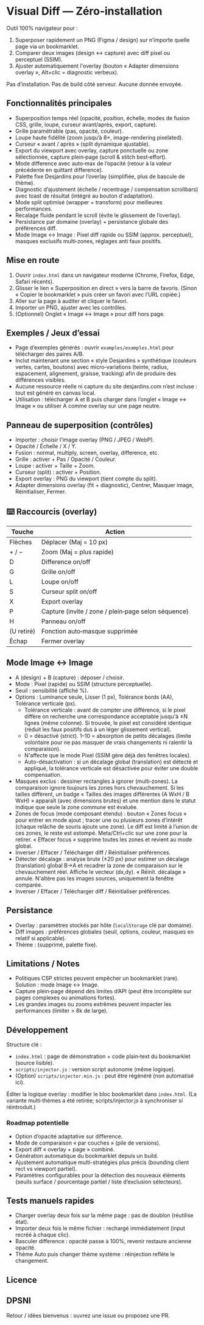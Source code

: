 # Visual Diff — Zéro‑installation

Outil 100% navigateur pour :
1. Superposer rapidement un PNG (Figma / design) sur n’importe quelle page via un bookmarklet.
2. Comparer deux images (design ↔ capture) avec diff pixel ou perceptuel (SSIM).
3. Ajuster automatiquement l'overlay (bouton « Adapter dimensions overlay », Alt+clic = diagnostic verbeux).

Pas d’installation. Pas de build côté serveur. Aucune donnée envoyée.

## Fonctionnalités principales
- Superposition temps réel (opacité, position, échelle, modes de fusion CSS, grille, loupe, curseur avant/après, export, capture).
- Grille paramétrable (pas, opacité, couleur).
- Loupe haute fidélité (zoom jusqu’à 8×, image-rendering pixelated).
- Curseur « avant / après » (split dynamique ajustable).
- Export du viewport avec overlay, capture ponctuelle ou zone sélectionnée, capture plein‑page (scroll & stitch best‑effort).
- Mode difference avec auto‑max de l’opacité (retour à la valeur précédente en quittant difference).
- Palette fixe Desjardins pour l’overlay (simplifiée, plus de bascule de thème).
- Diagnostic d’ajustement (échelle / recentrage / compensation scrollbars) avec toast de résultat (intégré au bouton d'adaptation).
- Mode split optimisé (wrapper + transform) pour meilleures performances.
- Recalage fluide pendant le scroll (évite le glissement de l’overlay).
- Persistance par domaine (overlay) + persistance globale des préférences diff.
- Mode Image ↔ Image : Pixel diff rapide ou SSIM (approx. perceptuel), masques exclusifs multi‑zones, réglages anti faux positifs.

## Mise en route
1. Ouvrir `index.html` dans un navigateur moderne (Chrome, Firefox, Edge, Safari récents).
2. Glisser le lien « Superposition en direct » vers la barre de favoris. (Sinon « Copier le bookmarklet » puis créer un favori avec l’URL copiée.)
3. Aller sur la page à auditer et cliquer le favori.
4. Importer un PNG, ajuster avec les contrôles.
5. (Optionnel) Onglet « Image ↔ Image » pour diff hors page.

## Exemples / Jeux d’essai
- Page d’exemples générés : ouvrir `examples/examples.html` pour télécharger des paires A/B.
- Inclut maintenant une section « style Desjardins » synthétique (couleurs vertes, cartes, boutons) avec micro‑variations (teinte, radius, espacement, alignement, graisse, tracking) afin de produire des différences visibles.
- Aucune ressource réelle ni capture du site desjardins.com n’est incluse : tout est généré en canvas local.
- Utilisation : télécharger A et B puis charger dans l’onglet « Image ↔ Image » ou utiliser A comme overlay sur une page neutre.

## Panneau de superposition (contrôles)
- Importer : choisir l’image overlay (PNG / JPEG / WebP).
- Opacité / Échelle / X / Y.
- Fusion : normal, multiply, screen, overlay, difference, etc.
- Grille : activer + Pas / Opacité / Couleur.
- Loupe : activer + Taille + Zoom.
- Curseur (split) : activer + Position.
- Export overlay : PNG du viewport (tient compte du split).
- Adapter dimensions overlay (fit + diagnostic), Centrer, Masquer image, Réinitialiser, Fermer.

## ⌨️ Raccourcis (overlay)
| Touche | Action |
| ------ | ------ |
| Flèches | Déplacer (Maj = 10 px) |
| + / − | Zoom (Maj = plus rapide) |
| D | Difference on/off |
| G | Grille on/off |
| L | Loupe on/off |
| S | Curseur split on/off |
| X | Export overlay |
| P | Capture (invite / zone / plein‑page selon séquence) |
| H | Panneau on/off |
| (U retiré) | Fonction auto‑masque supprimée |
| Échap | Fermer overlay |

##  Mode Image ↔ Image
- A (design) + B (capture) : déposer / choisir.
- Mode : Pixel (rapide) ou SSIM (structure perceptuelle).
- Seuil : sensibilité (affiché %).
- Options : Luminance seule, Lisser (1 px), Tolérance bords (AA), Tolérance verticale (px).
	- Tolérance verticale : avant de compter une différence, si le pixel diffère on recherche une correspondance acceptable jusqu'à ±N lignes (même colonne). Si trouvée, le pixel est considéré identique (réduit les faux positifs dus à un léger glissement vertical).
	- 0 = désactivé (strict). 1–10 = absorption de petits décalages (limite volontaire pour ne pas masquer de vrais changements ni ralentir la comparaison).
	- N'affecte que le mode Pixel (SSIM gère déjà des fenêtres locales).
 	- Auto-désactivation : si un décalage global (translation) est détecté et appliqué, la tolérance verticale est désactivée pour éviter une double compensation.
- Masques exclus : dessiner rectangles à ignorer (multi‑zones). 
 La comparaison ignore toujours les zones hors chevauchement. Si les tailles diffèrent, un badge « Tailles des images différentes (A WxH / B WxH) » apparaît (avec dimensions brutes) et une mention dans le statut indique que seule la zone commune est évaluée.
 - Zones de focus (mode composant étendu) : bouton « Zones focus » pour entrer en mode ajout ; tracer une ou plusieurs zones d’intérêt (chaque relâche de souris ajoute une zone). Le diff est limité à l’union de ces zones, le reste est estompé. Meta/Ctrl+clic sur une zone pour la retirer. « Effacer focus » supprime toutes les zones et revient au mode global.
- Inverser / Effacer / Télécharger diff / Réinitialiser préférences.
 - Détecter décalage : analyse brute (±20 px) pour estimer un décalage (translation) global B→A et recadrer la zone de comparaison sur le chevauchement réel. Affiche le vecteur (dx,dy). « Réinit. décalage » annule. N'altère pas les images sources, uniquement la fenêtre comparée.
 - Inverser / Effacer / Télécharger diff / Réinitialiser préférences.

##  Persistance
- Overlay : paramètres stockés par hôte (`localStorage` clé par domaine).
- Diff images : préférences globales (seuil, options, couleur, masques en relatif si applicable).
- Thème : (supprimé, palette fixe). 

## Limitations / Notes
- Politiques CSP strictes peuvent empêcher un bookmarklet (rare). Solution : mode Image ↔ Image.
- Capture plein‑page dépend des limites d’API (peut être incomplète sur pages complexes ou animations fortes).
- Les grandes images ou zooms extrêmes peuvent impacter les performances (limiter > 8k de large).

## Développement
Structure clé :
- `index.html` : page de démonstration + code plain‑text du bookmarklet (source lisible).
- `scripts/injector.js` : version script autonome (même logique).
- (Option) `scripts/injector.min.js` : peut être régénéré (non automatisé ici).

Éditer la logique overlay : modifier le bloc bookmarklet dans `index.html`. (La variante multi‑thèmes a été retirée; scripts/injector.js à synchroniser si réintroduit.)

### Roadmap potentielle
- Option d’opacité adaptative sur difference.
- Mode de comparaison « par couches » (pile de versions).
- Export diff « overlay + page » combiné.
- Génération automatique du bookmarklet depuis un build.
- Ajustement automatique multi-stratégies plus précis (bounding client rect vs viewport partiel).
- Paramètres configurables pour la détection des nouveaux éléments (seuils surface / pourcentage partiel / liste d’exclusion sélecteurs).

##  Tests manuels rapides
- Charger overlay deux fois sur la même page : pas de doublon (réutilise état).
- Importer deux fois le même fichier : rechargé immédiatement (input recréé à chaque clic).
- Basculer difference : opacité passe à 100%, revenir restaure ancienne opacité.
- Thème Auto puis changer thème système : réinjection reflète le changement.

## Licence
DPSNI
---
Retour / idées bienvenus : ouvrez une issue ou proposez une PR.